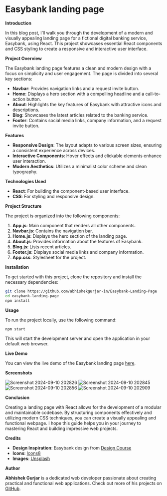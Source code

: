 # Easybank landing page

**Introduction**


In this blog post, I’ll walk you through the development of a modern and visually appealing landing page for a fictional digital banking service, Easybank, using React. This project showcases essential React components and CSS styling to create a responsive and interactive user interface.

**Project Overview**

The Easybank landing page features a clean and modern design with a focus on simplicity and user engagement. The page is divided into several key sections:

- **Navbar**: Provides navigation links and a request invite button.
- **Home**: Displays a hero section with a compelling headline and a call-to-action button.
- **About**: Highlights the key features of Easybank with attractive icons and descriptions.
- **Blog**: Showcases the latest articles related to the banking service.
- **Footer**: Contains social media links, company information, and a request invite button.

**Features**

- **Responsive Design**: The layout adapts to various screen sizes, ensuring a consistent experience across devices.
- **Interactive Components**: Hover effects and clickable elements enhance user interaction.
- **Modern Aesthetics**: Utilizes a minimalist color scheme and clean typography.

**Technologies Used**

- **React**: For building the component-based user interface.
- **CSS**: For styling and responsive design.

**Project Structure**

The project is organized into the following components:

1. **App.js**: Main component that renders all other components.
2. **Navbar.js**: Contains the navigation bar.
3. **Home.js**: Displays the hero section of the landing page.
4. **About.js**: Provides information about the features of Easybank.
5. **Blog.js**: Lists recent articles.
6. **Footer.js**: Displays social media links and company information.
7. **App.css**: Stylesheet for the project.


**Installation**

To get started with this project, clone the repository and install the necessary dependencies:

```bash
git clone https://github.com/abhishekgurjar-in/Easybank-Landing-Page
cd easybank-landing-page
npm install
```

**Usage**

To run the project locally, use the following command:

```bash
npm start
```

This will start the development server and open the application in your default web browser.



**Live Demo**

You can view the live demo of the Easybank landing page [here](https://easybank-landing-page-in.netlify.app).

**Screenshots**

![Screenshot 2024-09-10 202826](https://github.com/user-attachments/assets/54526cb6-786f-4bbb-ab3a-bef9c80a04f3)
![Screenshot 2024-09-10 202845](https://github.com/user-attachments/assets/d3a43f35-354e-4f26-89b2-e6ba1cfeb795)
![Screenshot 2024-09-10 202856](https://github.com/user-attachments/assets/52d14d76-555c-4be5-ae6d-df0a3458628b)
![Screenshot 2024-09-10 202909](https://github.com/user-attachments/assets/1017f80d-9f82-4bc4-b6a2-f771b21f873e)


**Conclusion**

Creating a landing page with React allows for the development of a modular and maintainable codebase. By structuring components effectively and utilizing modern CSS techniques, you can create a visually appealing and functional webpage. I hope this guide helps you in your journey to mastering React and building impressive web projects.


**Credits**

- **Design Inspiration**: Easybank design from [Design Course](https://www.designcourse.com)
- **Icons**: [Icons8](https://icons8.com)
- **Images**: [Unsplash](https://unsplash.com)

**Author**

**Abhishek Gurjar** is a dedicated web developer passionate about creating practical and functional web applications. Check out more of his projects on [GitHub](https://github.com/abhishekgurjar-in).
